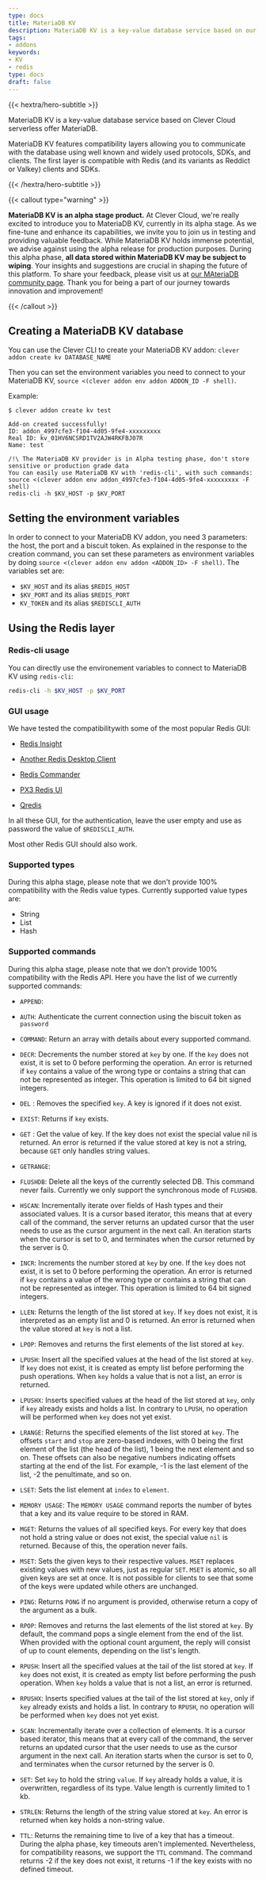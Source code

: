 ```yaml
---
type: docs
title: MateriaDB KV
description: MateriaDB KV is a key-value database service based on our serverless offer MateriaDB
tags:
- addons
keywords:
- KV
- redis
type: docs
draft: false
---
```



{{< hextra/hero-subtitle >}}
  
MateriaDB KV is a key-value database service based on Clever Cloud serverless offer MateriaDB.

MateriaDB KV features compatibility layers allowing you to communicate with the database using well known and widely used protocols, SDKs, and clients. The first layer is compatible with Redis (and its variants as Reddict or Valkey) clients and SDKs.

{{< /hextra/hero-subtitle >}}

{{< callout type="warning" >}}

**MateriaDB KV is an alpha stage product.** At Clever Cloud, we're really excited to introduce you to MateriaDB KV, currently in its alpha stage. As we fine-tune and enhance its capabilities, we invite you to join us in testing and providing valuable feedback. While MateriaDB KV holds immense potential, we advise against using the alpha release for production purposes. During this alpha phase, **all data stored within MateriaDB KV may be subject to wiping**. Your insights and suggestions are crucial in shaping the future of this platform. To share your feedback, please visit us at [our MAteriaDB community page](https://github.com/CleverCloud/Community/discussions/categories/materiadb). Thank you for being a part of our journey towards innovation and improvement!

{{< /callout >}}

## Creating a MateriaDB KV database

You can use the Clever CLI to create your MateriaDB KV addon: `clever addon create kv DATABASE_NAME`

Then you can set the environment variables you need to connect to your MateriaDB KV, `source <(clever addon env addon ADDON_ID -F shell)`.

Example:

```
$ clever addon create kv test

Add-on created successfully!
ID: addon_4997cfe3-f104-4d05-9fe4-xxxxxxxxx
Real ID: kv_01HV6NCSRD1TV2AJW4RKFBJ07R
Name: test

/!\ The MateriaDB KV provider is in Alpha testing phase, don't store sensitive or production grade data
You can easily use MateriaDB KV with 'redis-cli', with such commands:
source <(clever addon env addon_4997cfe3-f104-4d05-9fe4-xxxxxxxxx -F shell)
redis-cli -h $KV_HOST -p $KV_PORT
```

## Setting the environment variables

In order to connect to your MateriaDB KV addon, you need 3 parameters: the host, the port and a biscuit token. 
As explained in the response to the creation command, you can set these parameters as environment variables by doing `source <(clever addon env addon <ADDON_ID> -F shell)`. The variables set are:

- `$KV_HOST` and its alias `$REDIS_HOST`
- `$KV_PORT` and its alias `$REDIS_PORT`
- `KV_TOKEN` and its alias `$REDISCLI_AUTH`

## Using the Redis layer 

### Redis-cli usage

You can directly use the environement variables to connect to MateriaDB KV using `redis-cli`:

```bash
redis-cli -h $KV_HOST -p $KV_PORT
```

### GUI usage

We have tested the compatibilitywith some of the most popular Redis GUI:

- [Redis Insight](https://redis.com/redis-enterprise/redis-insight/)

- [Another Redis Desktop Client](https://goanother.com/)

- [Redis Commander](https://github.com/joeferner/redis-commander)

- [PX3 Redis UI](https://github.com/patrikx3/redis-ui)

- [Qredis](https://github.com/tiagocoutinho/qredis)

In all these GUI, for the authentication, leave the user empty and use as password the value of `$REDISCLI_AUTH`. 

Most other Redis GUI should also work.


### Supported types

During this alpha stage, please note that we don't provide 100% compatibility with the Redis value types. Currently supported value types are:

- String
- List
- Hash


### Supported commands

During this alpha stage, please note that we don't provide 100% compatibility with the Redis API. Here you have the list of we currently supported commands:

- `APPEND`:

- `AUTH`: Authenticate the current connection using the biscuit token as `password`

- `COMMAND`: Return an array with details about every supported command.

- `DECR`: Decrements the number stored at `key` by one. If the `key` does not exist, it is set to 0 before performing the operation. An error is returned if `key` contains a value of the wrong type or contains a string that can not be represented as integer. This operation is limited to 64 bit signed integers.

- `DEL` : Removes the specified `key`. A key is ignored if it does not exist.

- `EXIST`: Returns if `key` exists.

- `GET` : Get the value of key. If the key does not exist the special value nil is returned. An error is returned if the value stored at key is not a string, because `GET` only handles string values.

- `GETRANGE`:

- `FLUSHDB`: Delete all the keys of the currently selected DB. This command never fails. Currently we only support the synchronous mode of `FLUSHDB`.

- `HSCAN`: Incrementally iterate over fields of Hash types and their associated values. It is a cursor based iterator, this means that at every call of the command, the server returns an updated cursor that the user needs to use as the cursor argument in the next call. An iteration starts when the cursor is set to 0, and terminates when the cursor returned by the server is 0.

- `INCR`: Increments the number stored at `key` by one. If the `key` does not exist, it is set to 0 before performing the operation. An error is returned if `key` contains a value of the wrong type or contains a string that can not be represented as integer. This operation is limited to 64 bit signed integers.

- `LLEN`: Returns the length of the list stored at `key`. If `key` does not exist, it is interpreted as an empty list and 0 is returned. An error is returned when the value stored at `key` is not a list.

- `LPOP`: Removes and returns the first elements of the list stored at `key`.

- `LPUSH`: Insert all the specified values at the head of the list stored at `key`. If `key` does not exist, it is created as empty list before performing the push operations. When `key` holds a value that is not a list, an error is returned.

- `LPUSHX`: Inserts specified values at the head of the list stored at `key`, only if `key` already exists and holds a list. In contrary to `LPUSH`, no operation will be performed when `key` does not yet exist.

- `LRANGE`: Returns the specified elements of the list stored at `key`. The offsets `start` and `stop` are zero-based indexes, with 0 being the first element of the list (the head of the list), 1 being the next element and so on. These offsets can also be negative numbers indicating offsets starting at the end of the list. For example, -1 is the last element of the list, -2 the penultimate, and so on.

- `LSET`: Sets the list element at `index` to `element`.

- `MEMORY USAGE`: The `MEMORY USAGE` command reports the number of bytes that a key and its value require to be stored in RAM.

- `MGET`: Returns the values of all specified keys. For every key that does not hold a string value or does not exist, the special value `nil` is returned. Because of this, the operation never fails.

- `MSET`: Sets the given keys to their respective values. `MSET` replaces existing values with new values, just as regular `SET`. `MSET` is atomic, so all given keys are set at once. It is not possible for clients to see that some of the keys were updated while others are unchanged.

- `PING`: Returns `PONG` if no argument is provided, otherwise return a copy of the argument as a bulk.

- `RPOP`: Removes and returns the last elements of the list stored at `key`. By default, the command pops a single element from the end of the list. When provided with the optional count argument, the reply will consist of up to count elements, depending on the list's length.

- `RPUSH`: Insert all the specified values at the tail of the list stored at `key`. If `key` does not exist, it is created as empty list before performing the push operation. When `key` holds a value that is not a list, an error is returned.

- `RPUSHX`: Inserts specified values at the tail of the list stored at `key`, only if `key` already exists and holds a list. In contrary to `RPUSH`, no operation will be performed when `key` does not yet exist.

- `SCAN`: Incrementally iterate over a collection of elements. It is a cursor based iterator, this means that at every call of the command, the server returns an updated cursor that the user needs to use as the cursor argument in the next call. An iteration starts when the cursor is set to 0, and terminates when the cursor returned by the server is 0.

- `SET`: Set `key` to hold the string `value`. If `key` already holds a value, it is overwritten, regardless of its type. Value length is currently limited to 1 kb.

- `STRLEN`: Returns the length of the string value stored at `key`. An error is returned when key holds a non-string value.

- `TTL`: Returns the remaining time to live of a key that has a timeout. During the alpha phase, key timeouts aren't implemented. Nevertheless, for compatibility reasons, we support the `TTL` command. The command returns -2 if the key does not exist, it returns -1 if the key exists with no defined timeout.
